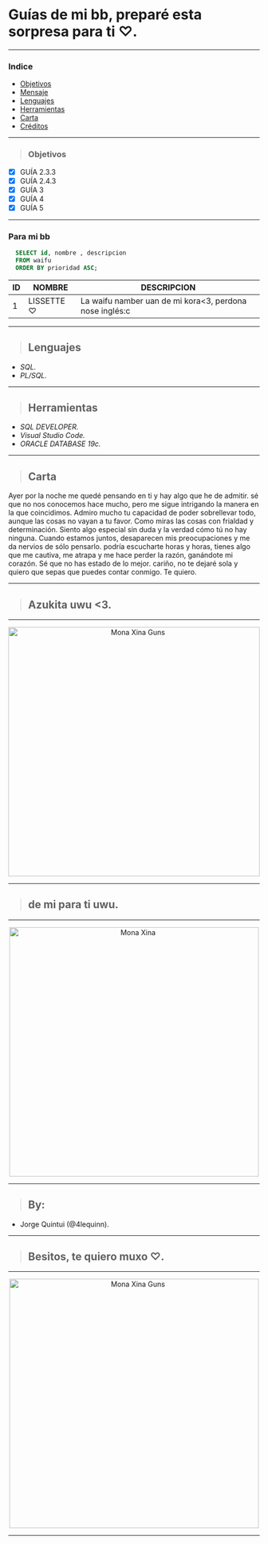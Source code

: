 # Guías de mi bb, preparé esta sorpresa para ti ♡.

<hr>

### Indice
* [Objetivos](#objetivos)
* [Mensaje](#para-mi-bb)
* [Lenguajes](#lenguajes)
* [Herramientas](#herramientas)
* [Carta](#carta)
* [Créditos](#by)

<hr>

> ### Objetivos
* [x] GUÍA 2.3.3
* [x] GUÍA 2.4.3
* [x] GUÍA 3
* [x] GUÍA 4
* [x] GUÍA 5

<hr>

### Para mi bb
```sql
  SELECT id, nombre , descripcion
  FROM waifu
  ORDER BY prioridad ASC;
```
|  ID |NOMBRE      | DESCRIPCION |  
|---  |---         |---          |
|   1 |   LISSETTE ♡ | La waifu namber uan de mi kora<3, perdona nose inglés:c|   
<hr>

> ## Lenguajes
- _SQL._
- _PL/SQL._
<hr>

> ## Herramientas
- _SQL DEVELOPER._
- _Visual Studio Code._
- _ORACLE DATABASE 19c._

<hr>

> ## Carta

Ayer por la noche me quedé pensando en ti y hay algo que he de admitir. sé que no nos conocemos hace mucho, pero me sigue intrigando la manera en la que coincidimos.
Admiro mucho tu capacidad de poder sobrellevar todo, aunque las cosas no vayan a tu favor. Como miras las cosas con frialdad y determinación. Siento algo especial sin duda y la verdad cómo tú no hay ninguna.
Cuando estamos juntos, desaparecen mis preocupaciones y me da nervios de sólo pensarlo. podría escucharte horas y horas, tienes algo que me cautiva, me atrapa y me hace perder la razón, ganándote mi corazón.
Sé que no has estado de lo mejor. cariño, no te dejaré sola y quiero que sepas que puedes contar conmigo.
Te quiero.

<!-- Instagram [Duck Duck Go](https://duckduckgo.com "The best search engine for privacy"). -->


<hr>

> ## Azukita uwu <3.

<hr>
    <div align="center">
        <a href="https://www.instagram.com/x4leqxinn/" >
            <img alt="Mona Xina Guns" src="https://i.postimg.cc/85QC026k/asuka.jpg" height="500px" width="100%">
        </a>
    </div>
<hr>


> ## de mi para ti uwu.
<hr>
    <div align="center">
        <a href="https://www.instagram.com/x4leqxinn/" >
            <img alt="Mona Xina" src="https://i.postimg.cc/RVfgrfyM/nashejpg.jpg" height="500px" width="500px">
        </a>
    </div>
<hr>

> ## By:
- Jorge Quintui (@4lequinn).
<hr>

> ## Besitos, te quiero muxo ♡.
<hr>
    <div align="center">
        <a href="https://www.instagram.com/x4leqxinn/" >
            <img alt="Mona Xina Guns" src="https://i.postimg.cc/6QNJJtYP/besitos.jpg" height="500px" width="500px">
        </a>
    </div>
<hr>

